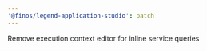 ```yaml
---
'@finos/legend-application-studio': patch
---
```


Remove execution context editor for inline service queries
